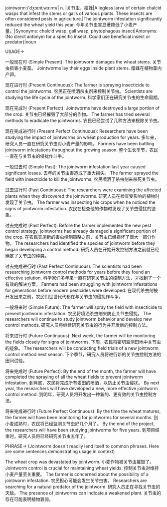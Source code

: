 jointworm:/ˈdʒɔɪntˌwɜːrm/| n. |关节虫，瘿蜂|A legless larva of certain chalcid wasps that infest the stems or galls of various plants.  These insects are often considered pests in agriculture.|The jointworm infestation significantly reduced the wheat yield this year. 今年关节虫害显著降低了小麦产量。|Synonyms: chalcid wasp, gall wasp, phytophagous insect|Antonyms:  (No direct antonym for a specific insect.  Could use beneficial insect or predator)|noun


USAGE->

一般现在时 (Simple Present):
The jointworm damages the wheat stems. 关节虫损害小麦茎。
Jointworms lay their eggs inside plant stems. 瘿蜂在植物茎内产卵。

现在进行时 (Present Continuous):
The farmer is spraying insecticide to control the jointworms.  农民正在喷洒杀虫剂来控制关节虫。
Scientists are studying the life cycle of the jointworm. 科学家们正在研究关节虫的生命周期。

现在完成时 (Present Perfect):
Jointworms have destroyed a large portion of the crop. 关节虫已经摧毁了大部分的作物。
The farmer has tried several methods to eradicate the jointworms.  农民已经尝试了几种方法来根除关节虫。

现在完成进行时 (Present Perfect Continuous):
Researchers have been studying the impact of jointworms on wheat production for years.  多年来，研究人员一直在研究关节虫对小麦产量的影响。
Farmers have been battling jointworm infestations throughout the growing season. 整个生长季节，农民一直在与关节虫的侵扰作斗争。

一般过去时 (Simple Past):
The jointworm infestation last year caused significant losses.  去年的关节虫害造成了重大损失。
The farmer sprayed the field with insecticide to kill the jointworms. 农民喷洒了杀虫剂来杀死关节虫。

过去进行时 (Past Continuous):
The researchers were examining the affected plants when they discovered the jointworms. 研究人员在检查受影响的植物时发现了关节虫。
The farmer was inspecting his crops when he noticed the signs of jointworm infestation.  农民在检查他的作物时发现了关节虫侵扰的迹象。

过去完成时 (Past Perfect):
Before the farmer implemented the new pest control strategy, jointworms had already damaged a significant portion of the crop. 在农民实施新的害虫控制策略之前，关节虫已经损坏了很大一部分作物。
The researchers had identified the species of jointworm before they began developing a control method.  研究人员在开始开发控制方法之前就已经确定了关节虫的种类。

过去完成进行时 (Past Perfect Continuous):
The scientists had been researching jointworm control methods for years before they found an effective solution.  科学家们多年来一直在研究关节虫的控制方法，才找到了一个有效的解决方案。
Farmers had been struggling with jointworm infestations for generations before modern pesticides were developed. 在现代杀虫剂被开发出来之前，农民们世世代代都在与关节虫的侵扰作斗争。

一般将来时 (Simple Future):
The farmer will spray the field with insecticide to prevent jointworm infestation. 农民将喷洒杀虫剂来防止关节虫侵扰。
The researchers will continue to study jointworm behavior and develop new control methods.  研究人员将继续研究关节虫的行为并开发新的控制方法。


将来进行时 (Future Continuous):
Next week, the farmer will be monitoring the fields closely for signs of jointworms.  下周，农民将密切监测田地中关节虫的迹象。
The researchers will be conducting field trials of a new jointworm control method next season. 下个季节，研究人员将进行新的关节虫控制方法的田间试验。


将来完成时 (Future Perfect):
By the end of the month, the farmer will have completed the spraying of all the wheat fields to prevent jointworm infestation. 到月底，农民将完成所有麦田的喷洒，以防止关节虫侵扰。
By next year, the researchers will have developed a new, more effective jointworm control method.  到明年，研究人员将开发出一种新的、更有效的关节虫控制方法。


将来完成进行时 (Future Perfect Continuous):
By the time the wheat matures, the farmer will have been monitoring for jointworms for several months. 到小麦成熟时，农民将已经监测关节虫好几个月了。
By the end of the project, the researchers will have been studying jointworms for five years.  到项目结束时，研究人员将已经研究关节虫五年了。



PHRASE->
(Jointworm doesn't readily lend itself to common phrases.  Here are some sentences demonstrating usage in context)

The wheat crop was devastated by jointworm. 小麦作物被关节虫摧毁了。
Jointworm control is crucial for maintaining wheat yields.  控制关节虫对维持小麦产量至关重要。
The farmer is concerned about the possibility of a jointworm infestation. 农民担心可能会发生关节虫害。
Researchers are searching for a natural predator of the jointworm.  研究人员正在寻找关节虫的天敌。
The presence of jointworms can indicate a weakened plant. 关节虫的存在可能表明植物衰弱。
